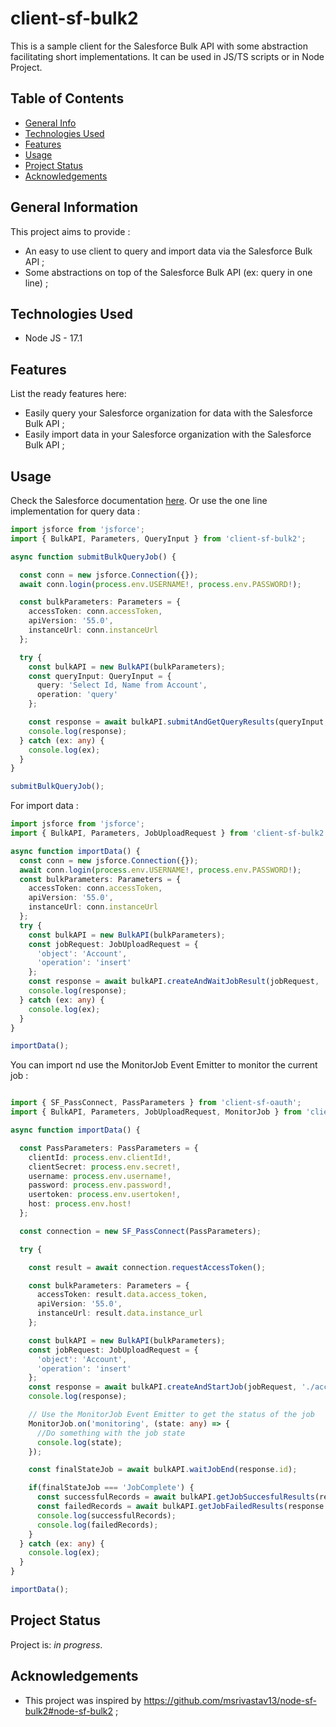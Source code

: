 # client-sf-bulk2

This is a sample client for the Salesforce Bulk API with some abstraction facilitating short implementations. It can be used in JS/TS scripts or in Node Project.

## Table of Contents

- [General Info](#general-information)
- [Technologies Used](#technologies-used)
- [Features](#features)
- [Usage](#usage)
- [Project Status](#project-status)
- [Acknowledgements](#acknowledgements)

## General Information

This project aims to provide :
- An easy to use client to query and import data via the Salesforce Bulk API ;
- Some abstractions on top of the Salesforce Bulk API (ex: query in one line) ;

## Technologies Used

- Node JS - 17.1

## Features

List the ready features here:

- Easily query your Salesforce organization for data with the Salesforce Bulk API ;
- Easily import data in your Salesforce organization with the Salesforce Bulk API ;

## Usage

Check the Salesforce documentation [here](https://developer.salesforce.com/docs/atlas.en-us.api_asynch.meta/api_asynch/bulk_api_2_0.htm).
Or use the one line implementation for query data :

```typescript
import jsforce from 'jsforce';
import { BulkAPI, Parameters, QueryInput } from 'client-sf-bulk2';

async function submitBulkQueryJob() {

  const conn = new jsforce.Connection({});
  await conn.login(process.env.USERNAME!, process.env.PASSWORD!);

  const bulkParameters: Parameters = {
    accessToken: conn.accessToken,
    apiVersion: '55.0',
    instanceUrl: conn.instanceUrl
  };

  try {
    const bulkAPI = new BulkAPI(bulkParameters);
    const queryInput: QueryInput = {
      query: 'Select Id, Name from Account',
      operation: 'query'
    };

    const response = await bulkAPI.submitAndGetQueryResults(queryInput, 10);
    console.log(response);
  } catch (ex: any) {
    console.log(ex);
  }
}

submitBulkQueryJob();

```

For import data :

```typescript
import jsforce from 'jsforce';
import { BulkAPI, Parameters, JobUploadRequest } from 'client-sf-bulk2';

async function importData() {
  const conn = new jsforce.Connection({});
  await conn.login(process.env.USERNAME!, process.env.PASSWORD!);
  const bulkParameters: Parameters = {
    accessToken: conn.accessToken,
    apiVersion: '55.0',
    instanceUrl: conn.instanceUrl
  };
  try {
    const bulkAPI = new BulkAPI(bulkParameters);
    const jobRequest: JobUploadRequest = {
      'object': 'Account',
      'operation': 'insert'
    };
    const response = await bulkAPI.createAndWaitJobResult(jobRequest, './account.csv');
    console.log(response);
  } catch (ex: any) {
    console.log(ex);
  }
}

importData();


```

You can import nd use the MonitorJob Event Emitter to monitor the current job :

``` typescript

import { SF_PassConnect, PassParameters } from 'client-sf-oauth';
import { BulkAPI, Parameters, JobUploadRequest, MonitorJob } from 'client-sf-bulk2';

async function importData() {

  const PassParameters: PassParameters = {
    clientId: process.env.clientId!,
    clientSecret: process.env.secret!,
    username: process.env.username!,
    password: process.env.password!,
    usertoken: process.env.usertoken!,
    host: process.env.host!
  };

  const connection = new SF_PassConnect(PassParameters);

  try {

    const result = await connection.requestAccessToken();

    const bulkParameters: Parameters = {
      accessToken: result.data.access_token,
      apiVersion: '55.0',
      instanceUrl: result.data.instance_url
    };

    const bulkAPI = new BulkAPI(bulkParameters);
    const jobRequest: JobUploadRequest = {
      'object': 'Account',
      'operation': 'insert'
    };
    const response = await bulkAPI.createAndStartJob(jobRequest, './accounts.csv');
    console.log(response);

    // Use the MonitorJob Event Emitter to get the status of the job
    MonitorJob.on('monitoring', (state: any) => {
      //Do something with the job state
      console.log(state);
    });

    const finalStateJob = await bulkAPI.waitJobEnd(response.id);

    if(finalStateJob === 'JobComplete') {
      const successfulRecords = await bulkAPI.getJobSuccesfulResults(response.id);
      const failedRecords = await bulkAPI.getJobFailedResults(response.id);
      console.log(successfulRecords);
      console.log(failedRecords);
    }
  } catch (ex: any) {
    console.log(ex);
  }
}

importData();

```
## Project Status

Project is: _in progress_.


## Acknowledgements

- This project was inspired by https://github.com/msrivastav13/node-sf-bulk2#node-sf-bulk2 ;
